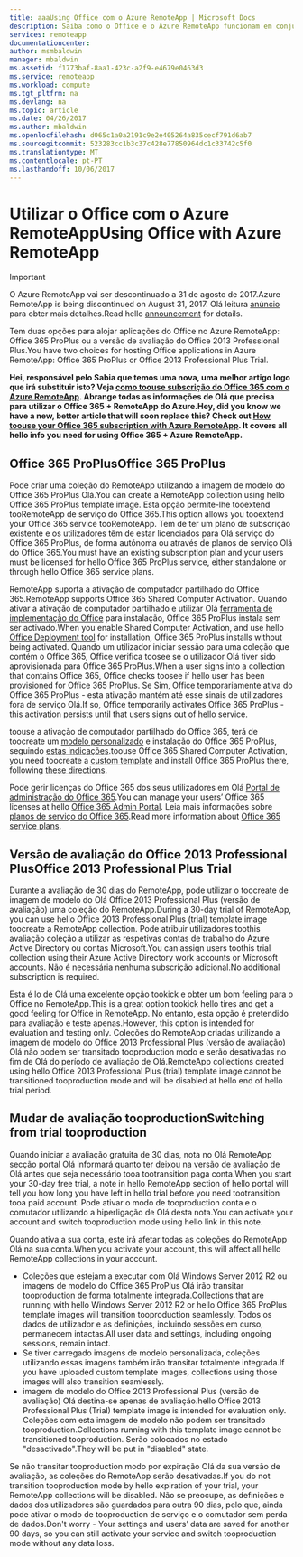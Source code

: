 ```yaml
---
title: aaaUsing Office com o Azure RemoteApp | Microsoft Docs
description: Saiba como o Office e o Azure RemoteApp funcionam em conjunto
services: remoteapp
documentationcenter: 
author: msmbaldwin
manager: mbaldwin
ms.assetid: f1773baf-8aa1-423c-a2f9-e4679e0463d3
ms.service: remoteapp
ms.workload: compute
ms.tgt_pltfrm: na
ms.devlang: na
ms.topic: article
ms.date: 04/26/2017
ms.author: mbaldwin
ms.openlocfilehash: d065c1a0a2191c9e2e405264a835cecf791d6ab7
ms.sourcegitcommit: 523283cc1b3c37c428e77850964dc1c33742c5f0
ms.translationtype: MT
ms.contentlocale: pt-PT
ms.lasthandoff: 10/06/2017
---
```

# <a name="using-office-with-azure-remoteapp"></a><span data-ttu-id="6f067-103">Utilizar o Office com o Azure RemoteApp</span><span class="sxs-lookup"><span data-stu-id="6f067-103">Using Office with Azure RemoteApp</span></span>
> [!IMPORTANT]
> <span data-ttu-id="6f067-104">O Azure RemoteApp vai ser descontinuado a 31 de agosto de 2017.</span><span class="sxs-lookup"><span data-stu-id="6f067-104">Azure RemoteApp is being discontinued on August 31, 2017.</span></span> <span data-ttu-id="6f067-105">Olá leitura [anúncio](https://go.microsoft.com/fwlink/?linkid=821148) para obter mais detalhes.</span><span class="sxs-lookup"><span data-stu-id="6f067-105">Read hello [announcement](https://go.microsoft.com/fwlink/?linkid=821148) for details.</span></span>
> 
> 

<span data-ttu-id="6f067-106">Tem duas opções para alojar aplicações do Office no Azure RemoteApp: Office 365 ProPlus ou a versão de avaliação do Office 2013 Professional Plus.</span><span class="sxs-lookup"><span data-stu-id="6f067-106">You have two choices for hosting Office applications in Azure RemoteApp: Office 365 ProPlus or Office 2013 Professional Plus Trial.</span></span>

<span data-ttu-id="6f067-107">**Hei, responsável pelo Sabia que temos uma nova, uma melhor artigo logo que irá substituir isto? Veja [como toouse subscrição do Office 365 com o Azure RemoteApp](remoteapp-officesubscription.md). Abrange todas as informações de Olá que precisa para utilizar o Office 365 + RemoteApp do Azure.**</span><span class="sxs-lookup"><span data-stu-id="6f067-107">**Hey, did you know we have a new, better article that will soon replace this? Check out [How toouse your Office 365 subscription with Azure RemoteApp](remoteapp-officesubscription.md). It covers all hello info you need for using Office 365 + Azure RemoteApp.**</span></span>

## <a name="office-365-proplus"></a><span data-ttu-id="6f067-108">Office 365 ProPlus</span><span class="sxs-lookup"><span data-stu-id="6f067-108">Office 365 ProPlus</span></span>
<span data-ttu-id="6f067-109">Pode criar uma coleção do RemoteApp utilizando a imagem de modelo do Office 365 ProPlus Olá.</span><span class="sxs-lookup"><span data-stu-id="6f067-109">You can create a RemoteApp collection using hello Office 365 ProPlus template image.</span></span> <span data-ttu-id="6f067-110">Esta opção permite-lhe tooextend tooRemoteApp de serviço do Office 365.</span><span class="sxs-lookup"><span data-stu-id="6f067-110">This option allows you tooextend your Office 365 service tooRemoteApp.</span></span> <span data-ttu-id="6f067-111">Tem de ter um plano de subscrição existente e os utilizadores têm de estar licenciados para Olá serviço do Office 365 ProPlus, de forma autónoma ou através de planos de serviço Olá do Office 365.</span><span class="sxs-lookup"><span data-stu-id="6f067-111">You must have an existing subscription plan and your users must be licensed for hello Office 365 ProPlus service, either standalone or through hello Office 365 service plans.</span></span>

<span data-ttu-id="6f067-112">RemoteApp suporta a ativação de computador partilhado do Office 365.</span><span class="sxs-lookup"><span data-stu-id="6f067-112">RemoteApp supports Office 365 Shared Computer Activation.</span></span> <span data-ttu-id="6f067-113">Quando ativar a ativação de computador partilhado e utilizar Olá [ferramenta de implementação do Office](http://www.microsoft.com/download/details.aspx?id=36778) para instalação, Office 365 ProPlus instala sem ser activado.</span><span class="sxs-lookup"><span data-stu-id="6f067-113">When you enable Shared Computer Activation, and use hello [Office Deployment tool](http://www.microsoft.com/download/details.aspx?id=36778) for installation, Office 365 ProPlus installs without being activated.</span></span> <span data-ttu-id="6f067-114">Quando um utilizador iniciar sessão para uma coleção que contém o Office 365, Office verifica toosee se o utilizador Olá tiver sido aprovisionada para Office 365 ProPlus.</span><span class="sxs-lookup"><span data-stu-id="6f067-114">When a user signs into a collection that contains Office 365, Office checks toosee if hello user has been provisioned for Office 365 ProPlus.</span></span> <span data-ttu-id="6f067-115">Se Sim, Office temporariamente ativa do Office 365 ProPlus - esta ativação mantém até esse sinais de utilizadores fora de serviço Olá.</span><span class="sxs-lookup"><span data-stu-id="6f067-115">If so, Office temporarily activates Office 365 ProPlus - this activation persists until that users signs out of hello service.</span></span>

<span data-ttu-id="6f067-116">toouse a ativação de computador partilhado do Office 365, terá de toocreate um [modelo personalizado](remoteapp-create-custom-image.md) e instalação do Office 365 ProPlus, seguindo [estas indicações](https://technet.microsoft.com/library/dn782858.aspx).</span><span class="sxs-lookup"><span data-stu-id="6f067-116">toouse Office 365 Shared Computer Activation, you need toocreate a [custom template](remoteapp-create-custom-image.md) and install Office 365 ProPlus there, following [these directions](https://technet.microsoft.com/library/dn782858.aspx).</span></span>

<span data-ttu-id="6f067-117">Pode gerir licenças do Office 365 dos seus utilizadores em Olá [Portal de administração do Office 365](https://portal.office365.com/).</span><span class="sxs-lookup"><span data-stu-id="6f067-117">You can manage your users’ Office 365 licenses at hello [Office 365 Admin Portal](https://portal.office365.com/).</span></span> <span data-ttu-id="6f067-118">Leia mais informações sobre [planos de serviço do Office 365](http://technet.microsoft.com/library/office-365-plan-options.aspx).</span><span class="sxs-lookup"><span data-stu-id="6f067-118">Read more information about [Office 365 service plans](http://technet.microsoft.com/library/office-365-plan-options.aspx).</span></span>  

## <a name="office-2013-professional-plus-trial"></a><span data-ttu-id="6f067-119">Versão de avaliação do Office 2013 Professional Plus</span><span class="sxs-lookup"><span data-stu-id="6f067-119">Office 2013 Professional Plus Trial</span></span>
<span data-ttu-id="6f067-120">Durante a avaliação de 30 dias do RemoteApp, pode utilizar o toocreate de imagem de modelo do Olá Office 2013 Professional Plus (versão de avaliação) uma coleção do RemoteApp.</span><span class="sxs-lookup"><span data-stu-id="6f067-120">During a 30-day trial of RemoteApp, you can use hello Office 2013 Professional Plus (trial) template image toocreate a RemoteApp collection.</span></span> <span data-ttu-id="6f067-121">Pode atribuir utilizadores toothis avaliação coleção a utilizar as respetivas contas de trabalho do Azure Active Directory ou contas Microsoft.</span><span class="sxs-lookup"><span data-stu-id="6f067-121">You can assign users toothis trial collection using their Azure Active Directory work accounts or Microsoft accounts.</span></span> <span data-ttu-id="6f067-122">Não é necessária nenhuma subscrição adicional.</span><span class="sxs-lookup"><span data-stu-id="6f067-122">No additional subscription is required.</span></span>

<span data-ttu-id="6f067-123">Esta é lo de Olá uma excelente opção tookick e obter um bom feeling para o Office no RemoteApp.</span><span class="sxs-lookup"><span data-stu-id="6f067-123">This is a great option tookick hello tires and get a good feeling for Office in RemoteApp.</span></span> <span data-ttu-id="6f067-124">No entanto, esta opção é pretendido para avaliação e teste apenas.</span><span class="sxs-lookup"><span data-stu-id="6f067-124">However, this option is intended for evaluation and testing only.</span></span> <span data-ttu-id="6f067-125">Coleções do RemoteApp criadas utilizando a imagem de modelo do Office 2013 Professional Plus (versão de avaliação) Olá não podem ser transitado tooproduction modo e serão desativadas no fim de Olá do período de avaliação de Olá.</span><span class="sxs-lookup"><span data-stu-id="6f067-125">RemoteApp collections created using hello Office 2013 Professional Plus (trial) template image cannot be transitioned tooproduction mode and will be disabled at hello end of hello trial period.</span></span>

## <a name="switching-from-trial-tooproduction"></a><span data-ttu-id="6f067-126">Mudar de avaliação tooproduction</span><span class="sxs-lookup"><span data-stu-id="6f067-126">Switching from trial tooproduction</span></span>
<span data-ttu-id="6f067-127">Quando iniciar a avaliação gratuita de 30 dias, nota no Olá RemoteApp secção portal Olá informará quanto ter deixou na versão de avaliação de Olá antes que seja necessário tooa tootransition paga conta.</span><span class="sxs-lookup"><span data-stu-id="6f067-127">When you start your 30-day free trial, a note in hello RemoteApp section of hello portal will tell you how long you have left in hello trial before you need tootransition tooa paid account.</span></span> <span data-ttu-id="6f067-128">Pode ativar o modo de tooproduction conta e o comutador utilizando a hiperligação de Olá desta nota.</span><span class="sxs-lookup"><span data-stu-id="6f067-128">You can activate your account and switch tooproduction mode using hello link in this note.</span></span>

<span data-ttu-id="6f067-129">Quando ativa a sua conta, este irá afetar todas as coleções do RemoteApp Olá na sua conta.</span><span class="sxs-lookup"><span data-stu-id="6f067-129">When you activate your account, this will affect all hello RemoteApp collections in your account.</span></span>

* <span data-ttu-id="6f067-130">Coleções que estejam a executar com Olá Windows Server 2012 R2 ou imagens de modelo do Office 365 ProPlus Olá irão transitar tooproduction de forma totalmente integrada.</span><span class="sxs-lookup"><span data-stu-id="6f067-130">Collections that are running with hello Windows Server 2012 R2 or hello Office 365 ProPlus template images will transition tooproduction seamlessly.</span></span> <span data-ttu-id="6f067-131">Todos os dados de utilizador e as definições, incluindo sessões em curso, permanecem intactas.</span><span class="sxs-lookup"><span data-stu-id="6f067-131">All user data and settings, including ongoing sessions, remain intact.</span></span>
* <span data-ttu-id="6f067-132">Se tiver carregado imagens de modelo personalizada, coleções utilizando essas imagens também irão transitar totalmente integrada.</span><span class="sxs-lookup"><span data-stu-id="6f067-132">If you have uploaded custom template images, collections using those images will also transition seamlessly.</span></span>
* <span data-ttu-id="6f067-133">imagem de modelo do Office 2013 Professional Plus (versão de avaliação) Olá destina-se apenas de avaliação.</span><span class="sxs-lookup"><span data-stu-id="6f067-133">hello Office 2013 Professional Plus (Trial) template image is intended for evaluation only.</span></span> <span data-ttu-id="6f067-134">Coleções com esta imagem de modelo não podem ser transitado tooproduction.</span><span class="sxs-lookup"><span data-stu-id="6f067-134">Collections running with this template image cannot be transitioned tooproduction.</span></span> <span data-ttu-id="6f067-135">Serão colocados no estado "desactivado".</span><span class="sxs-lookup"><span data-stu-id="6f067-135">They will be put in "disabled" state.</span></span>

<span data-ttu-id="6f067-136">Se não transitar tooproduction modo por expiração Olá da sua versão de avaliação, as coleções do RemoteApp serão desativadas.</span><span class="sxs-lookup"><span data-stu-id="6f067-136">If you do not transition tooproduction mode by hello expiration of your trial, your RemoteApp collections will be disabled.</span></span> <span data-ttu-id="6f067-137">Não se preocupe, as definições e dados dos utilizadores são guardados para outra 90 dias, pelo que, ainda pode ativar o modo de tooproduction de serviço e o comutador sem perda de dados.</span><span class="sxs-lookup"><span data-stu-id="6f067-137">Don't worry - Your settings and users’ data are saved for another 90 days, so you can still activate your service and switch tooproduction mode without any data loss.</span></span>

